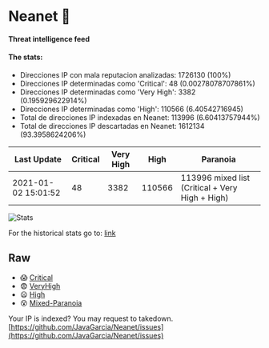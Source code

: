 # Neanet :hocho:
#### Threat intelligence feed
#### The stats:

- Direcciones IP con mala reputacion analizadas: 1726130 (100%)
- Direcciones IP determinadas como 'Critical':  48 (0.00278078707861%)
- Direcciones IP determinadas como 'Very High':  3382 (0.195929622914%)
- Direcciones IP determinadas como 'High':  110566 (6.40542716945)
- Total de direcciones IP indexadas en Neanet:  113996 (6.60413757944%)
- Total de direcciones IP descartadas en Neanet:  1612134 (93.3958624206%)

| Last Update | Critical | Very High | High | Paranoia |
| --- | --- | --- | --- | --- |
| 2021-01-02 15:01:52 | 48 | 3382 | 110566 | 113996 mixed list (Critical + Very High + High)|

![Stats](https://docs.google.com/spreadsheets/d/e/2PACX-1vSnaNMIXVabIpDJjufMlzH7poXnshF3mgd8Is1g9ytUEzVsP5my4Trn8f-xkoLLQ38xpL3HtmUexLo6/pubchart?oid=501124687&format=image)

For the historical stats go to: [link](/stats.csv)
## Raw
- :scream: [Critical](https://raw.githubusercontent.com/JavaGarcia/Neanet/master/blacklists/neanet_critical.txt)
- :fearful: [VeryHigh](https://raw.githubusercontent.com/JavaGarcia/Neanet/master/blacklists/neanet_veryHigh.txtt)
- :frowning: [High](https://raw.githubusercontent.com/JavaGarcia/Neanet/master/blacklists/neanet_high.txt)
- :dizzy_face: [Mixed-Paranoia](https://raw.githubusercontent.com/JavaGarcia/Neanet/master/blacklists/neanet_all.txt)


Your IP is indexed? You may request to takedown. [https://github.com/JavaGarcia/Neanet/issues](https://github.com/JavaGarcia/Neanet/issues)






















































































































































































































































































































































































































































































































































































































































































































































































































































































































































































































































































































































































































































































































































































































































































































































































































































































































































































































































































































































































































































































































































































































































































































































































































































































































































































































































































































































































































































































































































































































































































































































































































































































































































